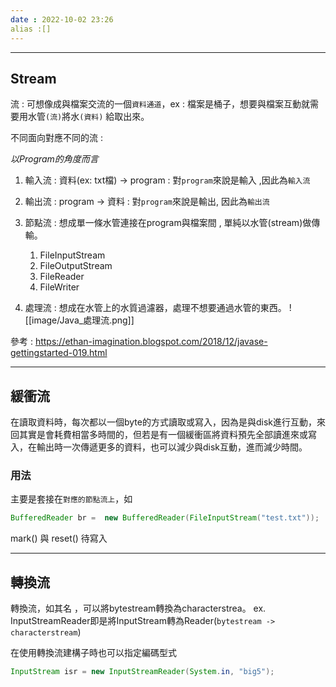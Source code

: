 ```yaml
---
date : 2022-10-02 23:26 
alias :[]
---
```


---
## Stream
流 : 可想像成與檔案交流的一個`資料通道`，ex : 檔案是桶子，想要與檔案互動就需要用水管`(流)`將水`(資料)` 給取出來。

不同面向對應不同的流 :

*以Program的角度而言*
1. 輸入流 : 資料(ex: txt檔) -> program : 對`program`來說是輸入 ,因此為`輸入流`
2. 輸出流 : program -> 資料 : 對`program`來說是輸出, 因此為`輸出流`

1. 節點流 : 想成單一條水管連接在program與檔案間 , 單純以水管(stream)做傳輸。
	1. FileInputStream 
	2. FileOutputStream
	3. FileReader
	4. FileWriter

2. 處理流 : 想成在水管上的水質過濾器，處理不想要通過水管的東西。
	![[image/Java_處理流.png]]


參考 : https://ethan-imagination.blogspot.com/2018/12/javase-gettingstarted-019.html

---

## 緩衝流 

在讀取資料時，每次都以一個byte的方式讀取或寫入，因為是與disk進行互動，來回其實是會耗費相當多時間的，但若是有一個緩衝區將資料預先全部讀進來或寫入，在輸出時一次傳遞更多的資料，也可以減少與disk互動，進而減少時間。

### 用法
主要是套接在`對應的節點流上`，如
```java
BufferedReader br =  new BufferedReader(FileInputStream("test.txt"));
```


mark() 與 reset()
待寫入

---
## 轉換流

轉換流，如其名 ，可以將bytestream轉換為characterstrea。
ex. InputStreamReader即是將InputStream轉為Reader(`bytestream -> characterstream`)

在使用轉換流建構子時也可以指定編碼型式
```java
InputStream isr = new InputStreamReader(System.in, "big5");
```


